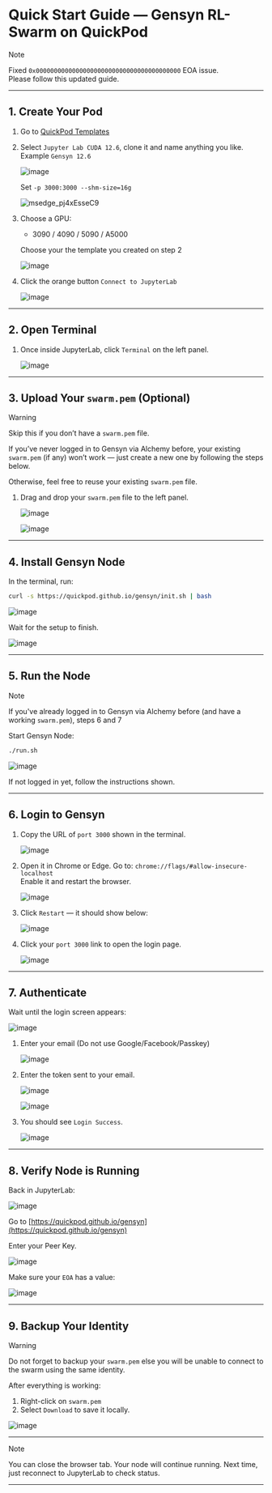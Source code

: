 # Quick Start Guide — Gensyn RL-Swarm on QuickPod

> [!NOTE]
> Fixed `0x0000000000000000000000000000000000000000` EOA issue.  
> Please follow this updated guide.

---

## 1. Create Your Pod

1. Go to [QuickPod Templates](https://console.quickpod.io/templates)
2. Select `Jupyter Lab CUDA 12.6`, clone it and name anything you like. Example `Gensyn 12.6`
   
   ![image](https://github.com/user-attachments/assets/bb3b85bf-9eee-41d3-95a5-40d8fbc95878)
   
   Set `-p 3000:3000 --shm-size=16g`
   
   ![msedge_pj4xEsseC9](https://github.com/user-attachments/assets/46b5569c-614b-496b-957d-6ad95f4522a6)

4. Choose a GPU:
   - 3090 / 4090 / 5090 / A5000
     
   Choose your the template you created on step 2
   
   ![image](https://github.com/user-attachments/assets/31ab3b50-1908-4425-b660-7072eb936b64)

6. Click the orange button `Connect to JupyterLab`

   ![image](https://github.com/user-attachments/assets/e797c4c3-f8ec-4b43-8ae2-72b29dc13561)

---

## 2. Open Terminal

1. Once inside JupyterLab, click `Terminal` on the left panel.

   ![image](https://github.com/user-attachments/assets/d304639d-a46b-4c8a-8263-4e3355c6c867)

---

## 3. Upload Your `swarm.pem` (Optional)

> [!WARNING]
> Skip this if you don’t have a `swarm.pem` file.  
> 
> If you’ve never logged in to Gensyn via Alchemy before, your existing `swarm.pem` (if any) won’t work — just create a new one by following the steps below.  
> 
> Otherwise, feel free to reuse your existing `swarm.pem` file.

1. Drag and drop your `swarm.pem` file to the left panel.

   ![image](https://github.com/user-attachments/assets/94a7bae2-72f8-4e8a-8c6c-5c00c8a5e140)

   ![image](https://github.com/user-attachments/assets/77b669a7-5192-4075-8e50-ae109653dc60)

---

## 4. Install Gensyn Node

In the terminal, run:

```bash
curl -s https://quickpod.github.io/gensyn/init.sh | bash
```

   ![image](https://github.com/user-attachments/assets/80bf41cc-54a8-4106-929a-0b3b1065e355)

Wait for the setup to finish.

   ![image](https://github.com/user-attachments/assets/33baf4d5-ea54-4ca4-9d33-1e625357d2d8)


---


## 5. Run the Node

> [!NOTE]
> If you've already logged in to Gensyn via Alchemy before (and have a working `swarm.pem`), steps 6 and 7

Start Gensyn Node:

```bash
./run.sh
```

   ![image](https://github.com/user-attachments/assets/731d1dc8-0e94-46b2-b62b-de3d33f19c2f)

If not logged in yet, follow the instructions shown.

---

## 6. Login to Gensyn

1. Copy the URL of `port 3000` shown in the terminal.

   ![image](https://github.com/user-attachments/assets/5daed881-18c7-475d-b6ed-0261922c2f31)

2. Open it in Chrome or Edge.
   Go to:  `chrome://flags/#allow-insecure-localhost`  
   Enable it and restart the browser.

   ![image](https://github.com/user-attachments/assets/4a69e555-8c66-410b-babf-bfb09861ff4c)

3. Click `Restart` — it should show below:

   ![image](https://github.com/user-attachments/assets/c5cce846-ebbe-41d5-a165-1dd8563b1be3)

4. Click your `port 3000` link to open the login page.

   ![image](https://github.com/user-attachments/assets/1cfce446-d821-46b6-9e76-d4d0393c6643)

---

## 7. Authenticate
   Wait until the login screen appears:

   ![image](https://github.com/user-attachments/assets/01f32c36-21e4-4d3c-9bb3-bbfb23377e58)

1. Enter your email (Do not use Google/Facebook/Passkey)

   ![image](https://github.com/user-attachments/assets/223a12e2-96b7-406e-9e7a-512de7a1a169)

2. Enter the token sent to your email.

   ![image](https://github.com/user-attachments/assets/201b4424-9f74-4c9a-820f-5894aee9a579)

   ![image](https://github.com/user-attachments/assets/b32e9b6d-3dfe-472d-9787-639fec3f88c9)

3. You should see `Login Success`.

   ![image](https://github.com/user-attachments/assets/52e7ef0f-7ef0-4ae4-9763-89470159bf8a)

---

## 8. Verify Node is Running

   Back in JupyterLab:

   ![image](https://github.com/user-attachments/assets/c9c4a68a-1dbf-49f3-a0cd-df35b9d87613)

Go to [https://quickpod.github.io/gensyn](https://quickpod.github.io/gensyn)

   Enter your Peer Key.

   ![image](https://github.com/user-attachments/assets/3c0308a4-e1f8-422d-8774-db05fdd110a3)

Make sure your `EOA` has a value:

   ![image](https://github.com/user-attachments/assets/b95ec51d-8b2e-41ad-a16a-95c9ca152732)

---

## 9. Backup Your Identity

> [!WARNING]
> Do not forget to backup your `swarm.pem` else you will be unable to connect to the swarm using the same identity.

After everything is working:

1. Right-click on `swarm.pem`
2. Select `Download` to save it locally.
   
![image](https://github.com/user-attachments/assets/03b74e76-0032-41ad-ad68-d054d246a6dc)

---
> [!NOTE]
> You can close the browser tab. Your node will continue running. Next time, just reconnect to JupyterLab to check status.

---
